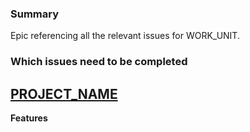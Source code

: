<!---
Please read this!

1. Before opening a new issue, make sure to search for keywords in the issues
filtered by the "bug" label and verify the issue you're about to submit isn't a duplicate.

2. Make sure you're including the name of the affected component if applicable.

--->

### Summary

Epic referencing all the relevant issues for WORK_UNIT.

### Which issues need to be completed

## [PROJECT_NAME](https://gitlab.papers.tech/papers/tezos/sdks/PROJECT_NAME)

**Features**
<!---
- [ ] #ISSUE_NUMBER - TITLE
- [ ] https://gitlab.papers.tech/papers/tezos/sdks/PROJECT_NAME/-/issues/ISSUE_NUMBER - TITLE
--->
